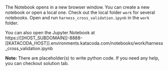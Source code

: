 
The Notebook opens in a new browser window. You can create a new notebook or open a local one. Check out the local folder `work` for several notebooks. Open and run `harness_cross_validation.ipynb` in the `work` folder.

You can also open the Jupyter Notebook at https://[[HOST_SUBDOMAIN]]-8888-[[KATACODA_HOST]].environments.katacoda.com/notebooks/work/harness_cross_validation.ipynb

**Note:**
There are placeholder(s) to write python code. If you need any help, you can checkout solution tab.